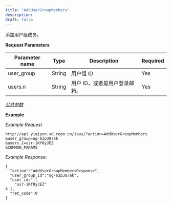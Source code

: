 ```yaml
---
title: "AddUserGroupMembers"
description: 
draft: false
---
```




添加用户组成员。

**Request Parameters**

| Parameter name | Type | Description | Required |
| --- | --- | --- | --- |
| user_group | String | 用户组 ID | Yes |
| users.n | String | 用户 ID，或者是用户登录邮箱。 | Yes |

[_公共参数_](../../../parameters/)

**Example**

_Example Request_

```
http://api.yiqiyun.sd.cegn.cn/iaas/?action=AddUserGroupMembers
&user_group=ug-6zp387ak
&users.1=usr-iKf0yJEZ
&COMMON_PARAMS
```

_Example Response_:

```
{
  "action":"AddUserGroupMembersResponse",
  "user_group_id":"ug-6zp387ak",
  "user_ids":[
    "usr-iKf0yJEZ"
4 ],
  "ret_code":0
}
```
